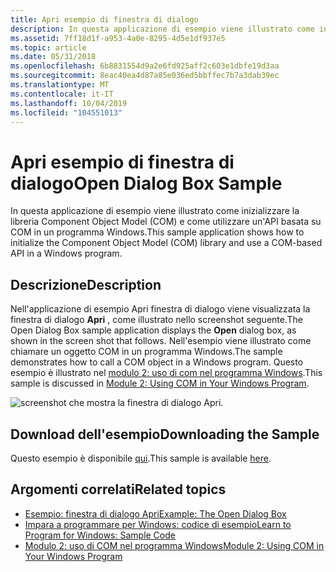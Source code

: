 ```yaml
---
title: Apri esempio di finestra di dialogo
description: In questa applicazione di esempio viene illustrato come inizializzare la libreria Component Object Model (COM) e come utilizzare un'API basata su COM in un programma Windows.
ms.assetid: 7ff18d1f-a953-4a0e-8295-4d5e1df937e5
ms.topic: article
ms.date: 05/31/2018
ms.openlocfilehash: 6b8831554d9a2e6fd925aff2c603e1dbfe19d3aa
ms.sourcegitcommit: 8eac40ea4d87a85e036ed5bbffec7b7a3dab39ec
ms.translationtype: MT
ms.contentlocale: it-IT
ms.lasthandoff: 10/04/2019
ms.locfileid: "104551013"
---
```

# <a name="open-dialog-box-sample"></a><span data-ttu-id="6089a-103">Apri esempio di finestra di dialogo</span><span class="sxs-lookup"><span data-stu-id="6089a-103">Open Dialog Box Sample</span></span>

<span data-ttu-id="6089a-104">In questa applicazione di esempio viene illustrato come inizializzare la libreria Component Object Model (COM) e come utilizzare un'API basata su COM in un programma Windows.</span><span class="sxs-lookup"><span data-stu-id="6089a-104">This sample application shows how to initialize the Component Object Model (COM) library and use a COM-based API in a Windows program.</span></span>

## <a name="description"></a><span data-ttu-id="6089a-105">Descrizione</span><span class="sxs-lookup"><span data-stu-id="6089a-105">Description</span></span>

<span data-ttu-id="6089a-106">Nell'applicazione di esempio Apri finestra di dialogo viene visualizzata la finestra di dialogo **Apri** , come illustrato nello screenshot seguente.</span><span class="sxs-lookup"><span data-stu-id="6089a-106">The Open Dialog Box sample application displays the **Open** dialog box, as shown in the screen shot that follows.</span></span> <span data-ttu-id="6089a-107">Nell'esempio viene illustrato come chiamare un oggetto COM in un programma Windows.</span><span class="sxs-lookup"><span data-stu-id="6089a-107">The sample demonstrates how to call a COM object in a Windows program.</span></span> <span data-ttu-id="6089a-108">Questo esempio è illustrato nel [modulo 2: uso di com nel programma Windows](module-2--using-com-in-your-windows-program.md).</span><span class="sxs-lookup"><span data-stu-id="6089a-108">This sample is discussed in [Module 2: Using COM in Your Windows Program](module-2--using-com-in-your-windows-program.md).</span></span>

![screenshot che mostra la finestra di dialogo Apri.](images/fileopen01.png)

## <a name="downloading-the-sample"></a><span data-ttu-id="6089a-110">Download dell'esempio</span><span class="sxs-lookup"><span data-stu-id="6089a-110">Downloading the Sample</span></span>

<span data-ttu-id="6089a-111">Questo esempio è disponibile [qui](https://github.com/microsoft/Windows-classic-samples/tree/master/Samples/Win7Samples/begin/LearnWin32/OpenDialogBox).</span><span class="sxs-lookup"><span data-stu-id="6089a-111">This sample is available [here](https://github.com/microsoft/Windows-classic-samples/tree/master/Samples/Win7Samples/begin/LearnWin32/OpenDialogBox).</span></span>

## <a name="related-topics"></a><span data-ttu-id="6089a-112">Argomenti correlati</span><span class="sxs-lookup"><span data-stu-id="6089a-112">Related topics</span></span>

* [<span data-ttu-id="6089a-113">Esempio: finestra di dialogo Apri</span><span class="sxs-lookup"><span data-stu-id="6089a-113">Example: The Open Dialog Box</span></span>](example--the-open-dialog-box.md)
* [<span data-ttu-id="6089a-114">Impara a programmare per Windows: codice di esempio</span><span class="sxs-lookup"><span data-stu-id="6089a-114">Learn to Program for Windows: Sample Code</span></span>](learn-to-program-for-windows--sample-code.md)
* [<span data-ttu-id="6089a-115">Modulo 2: uso di COM nel programma Windows</span><span class="sxs-lookup"><span data-stu-id="6089a-115">Module 2: Using COM in Your Windows Program</span></span>](module-2--using-com-in-your-windows-program.md)
